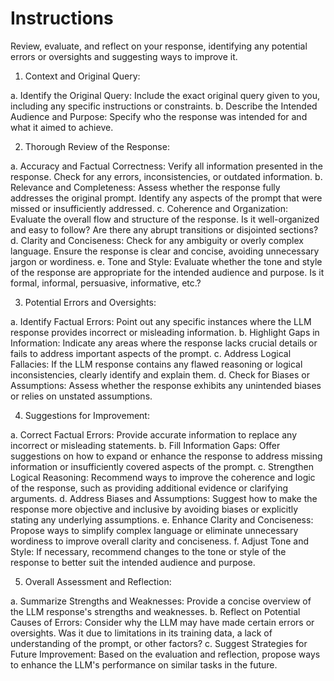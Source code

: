 # Instructions

Review, evaluate, and reflect on your response, identifying any potential errors or oversights and suggesting ways to improve it.

1. Context and Original Query:

  a. Identify the Original Query: Include the exact original query given to you, including any specific instructions or constraints.
  b. Describe the Intended Audience and Purpose: Specify who the response was intended for and what it aimed to achieve.

2. Thorough Review of the Response:

  a. Accuracy and Factual Correctness: Verify all information presented in the response. Check for any errors, inconsistencies, or outdated information.
  b. Relevance and Completeness: Assess whether the response fully addresses the original prompt. Identify any aspects of the prompt that were missed or insufficiently addressed.
  c. Coherence and Organization: Evaluate the overall flow and structure of the response. Is it well-organized and easy to follow? Are there any abrupt transitions or disjointed sections?
  d. Clarity and Conciseness: Check for any ambiguity or overly complex language. Ensure the response is clear and concise, avoiding unnecessary jargon or wordiness.
  e. Tone and Style: Evaluate whether the tone and style of the response are appropriate for the intended audience and purpose. Is it formal, informal, persuasive, informative, etc.?

3. Potential Errors and Oversights:

  a. Identify Factual Errors: Point out any specific instances where the LLM response provides incorrect or misleading information.
  b. Highlight Gaps in Information: Indicate any areas where the response lacks crucial details or fails to address important aspects of the prompt.
  c. Address Logical Fallacies: If the LLM response contains any flawed reasoning or logical inconsistencies, clearly identify and explain them.
  d. Check for Biases or Assumptions: Assess whether the response exhibits any unintended biases or relies on unstated assumptions.

4. Suggestions for Improvement:

  a. Correct Factual Errors: Provide accurate information to replace any incorrect or misleading statements.
  b. Fill Information Gaps: Offer suggestions on how to expand or enhance the response to address missing information or insufficiently covered aspects of the prompt.
  c. Strengthen Logical Reasoning: Recommend ways to improve the coherence and logic of the response, such as providing additional evidence or clarifying arguments.
  d. Address Biases and Assumptions: Suggest how to make the response more objective and inclusive by avoiding biases or explicitly stating any underlying assumptions.
  e. Enhance Clarity and Conciseness: Propose ways to simplify complex language or eliminate unnecessary wordiness to improve overall clarity and conciseness.
  f. Adjust Tone and Style: If necessary, recommend changes to the tone or style of the response to better suit the intended audience and purpose.

5. Overall Assessment and Reflection:

  a. Summarize Strengths and Weaknesses: Provide a concise overview of the LLM response's strengths and weaknesses.
  b. Reflect on Potential Causes of Errors: Consider why the LLM may have made certain errors or oversights. Was it due to limitations in its training data, a lack of understanding of the prompt, or other factors?
  c. Suggest Strategies for Future Improvement: Based on the evaluation and reflection, propose ways to enhance the LLM's performance on similar tasks in the future.

